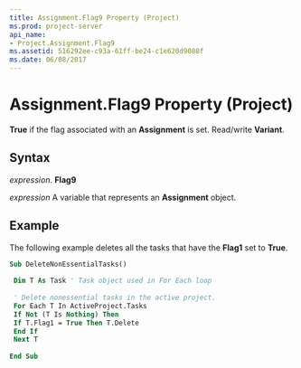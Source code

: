 ```yaml
---
title: Assignment.Flag9 Property (Project)
ms.prod: project-server
api_name:
- Project.Assignment.Flag9
ms.assetid: 516292ee-c93a-61ff-be24-c1e620d9088f
ms.date: 06/08/2017
---
```



# Assignment.Flag9 Property (Project)

 **True** if the flag associated with an **Assignment** is set. Read/write **Variant**.


## Syntax

 _expression_. **Flag9**

 _expression_ A variable that represents an **Assignment** object.


## Example

The following example deletes all the tasks that have the **Flag1** set to **True**.


```vb
Sub DeleteNonEssentialTasks() 
 
 Dim T As Task ' Task object used in For Each loop 
 
 ' Delete nonessential tasks in the active project. 
 For Each T In ActiveProject.Tasks 
 If Not (T Is Nothing) Then 
 If T.Flag1 = True Then T.Delete 
 End If 
 Next T 
 
End Sub
```


